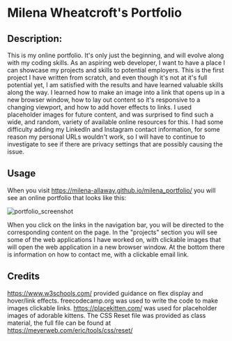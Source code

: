 # Milena Wheatcroft's Portfolio

## Description:
This is my online portfolio. It's only just the beginning, and will evolve along with my coding skills.  As an aspiring web developer, I want to have a place I can showcase my projects and skills to potential employers. This is the first project I have written from scratch, and even though it's not at it's full potential yet, I am satisfied with the results and have learned valuable skills along the way. I learned how to make an image into a link that opens up in a new browser window, how to lay out content so it's responsive to a changing viewport, and how to add hover effects to links. I used placeholder images for future content, and was surprised to find such a wide, and random, variety of available online resources for this. I had some difficulty adding my LinkedIn and Instagram contact information, for some reason my personal URLs wouldn't work, so I will have to continue to investigate to see if there are privacy settings that are possibly causing the issue.

## Usage
When you visit https://milena-allaway.github.io/milena_portfolio/ you will see an online portfolio that looks like this:

![portfolio_screenshot](https://github.com/milena-allaway/milena_portfolio/assets/132115087/0ded43c1-ccee-4664-9ff9-f719af8ece76)

When you click on the links in the navigation bar, you will be directed to the corresponding content on the page. In the "projects" section you will see some of the web applications I have worked on, with clickable images that will open the web application in a new browser window. At the bottom there is information on how to contact me, with a clickable email link.

## Credits
https://www.w3schools.com/ provided guidance on flex display and hover/link effects.
freecodecamp.org was used to write the code to make images clickable links.
https://placekitten.com/ was used for placeholder images of adorable kittens.
The CSS Reset file was provided as class material, the full file can be found at https://meyerweb.com/eric/tools/css/reset/
